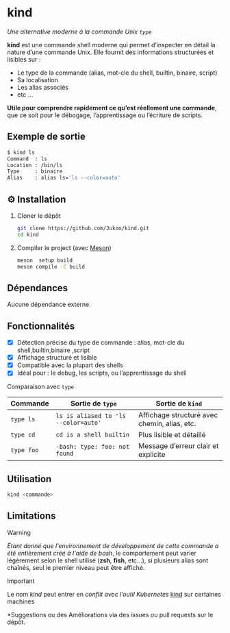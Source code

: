 # kind 
_Une alternative moderne à la commande Unix `type`_

**kind** est une commande shell moderne qui permet d’inspecter en détail la nature d’une commande Unix. Elle fournit des informations structurées et lisibles sur :
* Le type de la commande (alias, mot-cle du shell, builtin, binaire, script)
* Sa localisation
* Les alias associés
* etc ... 

**Utile pour comprendre rapidement ce qu’est réellement une commande**, que ce soit pour le débogage, l’apprentissage ou l’écriture de scripts.
## Exemple de sortie 
```bash 
$ kind ls
Command  : ls  
Location : /bin/ls  
Type     : binaire  
Alias    : alias ls='ls --color=auto'
```

## ⚙️ Installation
1. Cloner le dépôt
   ```bash
   git clone https://github.com/Jukoo/kind.git
   cd kind
   ```
2. Compiler le project (avec [Meson](https://mesonbuild.com/)) 
   ```bash
   meson  setup build
   meson compile -C build
   ```

## Dépendances
Aucune dépendance externe.

## Fonctionnalités

- [x] Détection précise du type de commande : alias, mot-cle du shell,builtin,binaire ,script
- [x] Affichage structuré et lisible
- [x] Compatible avec la plupart des shells 
- [x] Idéal pour : le debug, les scripts, ou l’apprentissage du shell

Comparaison avec `type` 

| Commande   | Sortie de `type`                     | Sortie de `kind`                             |
| ---------- | ------------------------------------ | -------------------------------------------- |
| `type ls`  | `ls is aliased to 'ls --color=auto'` | Affichage structuré avec chemin, alias, etc. |
| `type cd`  | `cd is a shell builtin`              | Plus lisible et détaillé                     |
| `type foo` | `-bash: type: foo: not found`        | Message d’erreur clair et explicite          |

## Utilisation 

```bash
kind <commande> 
```

## Limitations
> [!WARNING]
> _Étant donné que l'environnement de développement de cette commande a été entièrement créé à l'aide de bash_,
> le comportement peut varier légèrement selon le shell utilisé (**zsh**, **fish**, etc...),
> si plusieurs alias sont chaînés, seul le premier niveau peut être affiché.

> [!IMPORTANT]
> Le nom *kind* peut entrer en *conflit avec l’outil Kubernetes* [kind](https://kind.sigs.k8s.io) sur certaines machines
>

*Suggestions ou des Améliorations via des issues ou pull requests sur le dépôt.
   
